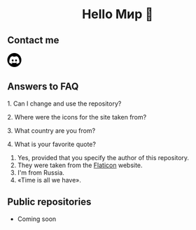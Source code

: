<h1 align="center">Hello Мир 👋</h1>

<h2>Contact me</h2>
<a href="https://vk.com/id673347518">
  <img src="sign/discord.png" width="32px" height="32px"></img>
</a>

<h2>Answers to FAQ</h2>
<p>1. Can I change and use the repository?</p>
<p>2. Where were the icons for the site taken from?</p>
<p>3. What country are you from?</p>
<p>4. What is your favorite quote?</p>
<ol>
  <li>Yes, provided that you specify the author of this repository.</li>
  <li>They were taken from the <a href="https://www.flaticon.com/" target="_blank">Flaticon</a> website.</li>
  <li>I'm from Russia.</li>
  <li>«Time is all we have».</li>
</ol>

<h2>Public repositories</h2>
<ul>
  <li>
    <p>Coming soon</p>
  </li>
</ul>
